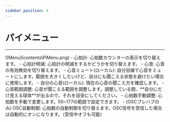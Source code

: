 ```yaml
---
sidebar_position: 4
---
```


# パイメニュー
<hr/>
![Menu](contents\PiMenu.png)
- 心拍計: 心拍数カウンターの表示を切り替えます。
- 心拍計明滅: 心拍計の明滅をするかどうかを切り替えます。
- 心音: 心音の有効無効を切り替えます。
- 心音ミュート(ローカル): 自分目線で心音をミュートにします。範囲を大きくしたいけど、自分にも聞こえる状態を避けたい場合に使用します。
- 自分の心音(ローカル): 現在の心音の聞こえ方を確認します。
- 心音範囲調整: 心音が聞こえる範囲を調整します。調整している間、**自分にだけ見える球体**が出るので、それを目安にしてください。
- 心拍数手動調整: 心拍数を手動で変更します。50~177の範囲で設定できます。
- (OSCプレハブのみ) OSC自動制御: 心拍数の自動制御を切り替えます。OSC信号を受信した場合は自動的にオンになります。（受信中オフも可能）